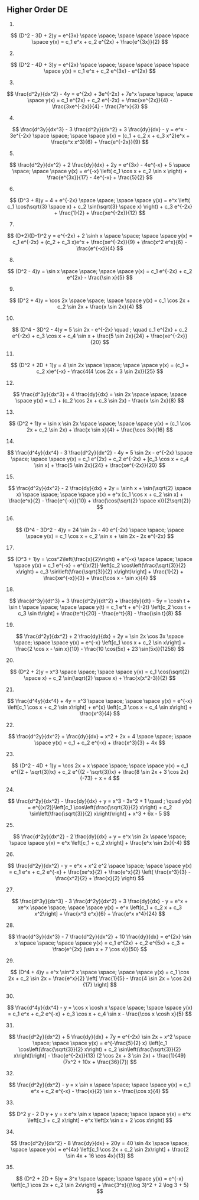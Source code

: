 ## Higher Order DE
1.
$$ (D^2 - 3D + 2)y = e^{3x}   \space \space; \space \space \space \space \space y(x) = c_1 e^x + c_2 e^{2x} + \frac{e^{3x}}{2} $$

2.
$$ (D^2 - 4D + 3)y = e^{2x} \space \space; \space \space \space \space \space y(x) = c_1 e^x + c_2 e^{3x} - e^{2x} $$

3.
$$ \frac{d^2y}{dx^2} - 4y = e^{2x} + 3e^{-2x} + 7e^x \space \space; \space \space y(x) = c_1 e^{2x} + c_2 e^{-2x} + \frac{xe^{2x}}{4} - \frac{3xe^{-2x}}{4} - \frac{7e^x}{3} $$

4. 
$$ \frac{d^3y}{dx^3} - 3 \frac{d^2y}{dx^2} + 3 \frac{dy}{dx} - y = e^x - 3e^{-2x} \space \space; \space \space y(x) = (c_1 + c_2 x + c_3 x^2)e^x + \frac{e^x x^3}{6} + \frac{e^{-2x}}{9} $$

5.
$$ \frac{d^2y}{dx^2} + 2 \frac{dy}{dx} + 2y = e^{3x} - 4e^{-x} + 5 \space \space; \space \space y(x) = e^{-x} \left( c_1 \cos x + c_2 \sin x \right) + \frac{e^{3x}}{17} - 4e^{-x} + \frac{5}{2} $$

6.
$$ (D^3 + 8)y = 4 + e^{-2x} \space \space; \space \space y(x) = e^x \left( c_1 \cos(\sqrt{3} \space x) + c_2 \sin(\sqrt{3} \space x) \right) + c_3 e^{-2x} + \frac{1}{2} + \frac{xe^{-2x}}{12} $$

7.
$$ (D+2)(D-1)^2 y = e^{-2x} + 2 \sinh x \space \space; \space \space y(x) = c_1 e^{-2x} + (c_2 + c_3 x)e^x + \frac{xe^{-2x}}{9} + \frac{x^2 e^x}{6} - \frac{e^{-x}}{4} $$

8.
$$ (D^2 - 4)y = \sin x \space \space; \space \space y(x) = c_1 e^{-2x} + c_2 e^{2x} - \frac{\sin x}{5} $$

9.
$$ (D^2 + 4)y = \cos 2x \space \space; \space \space y(x) = c_1 \cos 2x + c_2 \sin 2x + \frac{x \sin 2x}{4} $$

10.
$$ (D^4 - 3D^2 - 4)y = 5 \sin 2x - e^{-2x} \quad ; \quad c_1 e^{2x} + c_2 e^{-2x} + c_3 \cos x + c_4 \sin x + \frac{5 \sin 2x}{24} + \frac{xe^{-2x}}{20} $$

11. 
$$ (D^2 + 2D + 1)y = 4 \sin 2x \space \space; \space \space y(x) = (c_1 + c_2 x)e^{-x} - \frac{4(4 \cos 2x + 3 \sin 2x)}{25} $$

12.
$$ \frac{d^3y}{dx^3} + 4 \frac{dy}{dx} = \sin 2x \space \space; \space \space y(x) = c_1 + (c_2 \cos 2x + c_3 \sin 2x) - \frac{x \sin 2x}{8} $$

13.
$$ (D^2 + 1)y = \sin x \sin 2x \space \space; \space \space y(x) = (c_1 \cos 2x + c_2 \sin 2x) + \frac{x \sin x}{4} + \frac{\cos 3x}{16} $$

14.
$$ \frac{d^4y}{dx^4} - 3 \frac{d^2y}{dx^2} - 4y = 5 \sin 2x - e^{-2x} \space \space; \space \space y(x) = c_1 e^{2x} + c_2 e^{-2x} + [c_3 \cos x + c_4 \sin x] + \frac{5 \sin 2x}{24} + \frac{xe^{-2x}}{20} $$

15.
$$ \frac{d^2y}{dx^2} - 2 \frac{dy}{dx} + 2y = \sinh x + \sin(\sqrt{2} \space x) \space \space; \space \space y(x) = e^x [c_1 \cos x + c_2 \sin x] + \frac{e^x}{2} - \frac{e^{-x}}{10} + \frac{\cos(\sqrt{2} \space x)}{2\sqrt{2}} $$

16.
$$ (D^4 - 3D^2 - 4)y = 24 \sin 2x - 40 e^{-2x} \space \space; \space \space y(x) = c_1 \cos x + c_2 \sin x + \sin 2x - 2x e^{-2x} $$

17.
$$ (D^3 + 1)y = \cos^2\left(\frac{x}{2}\right) + e^{-x} \space \space; \space \space y(x) = c_1 e^{-x} + e^{(x/2)} \left[c_2 \cos\left(\frac{\sqrt{3}}{2} x\right) + c_3 \sin\left(\frac{\sqrt{3}}{2} x\right)\right] + \frac{1}{2} + \frac{xe^{-x}}{3} + \frac{\cos x - \sin x}{4} $$


18.
$$ \frac{d^3y}{dt^3} + 3 \frac{d^2y}{dt^2} + \frac{dy}{dt} - 5y = \cosh t + \sin t \space \space; \space \space y(t) = c_1 e^t + e^{-2t} \left[c_2 \cos t + c_3 \sin t\right] + \frac{te^t}{20} - \frac{e^t}{8} - \frac{\sin t}{8} $$

19.
$$ \frac{d^2y}{dx^2} + 2 \frac{dy}{dx} + 2y = \sin 2x \cos 3x \space \space; \space \space y(x) = e^{-x} \left[c_1 \cos x + c_2 \sin x\right] + \frac{2 \cos x - \sin x}{10} - \frac{10 \cos(5x) + 23 \sin(5x)}{1258} $$

20.
$$ (D^2 + 2)y = x^3 \space \space; \space \space y(x) = c_1 \cos(\sqrt{2} \space x) + c_2 \sin(\sqrt{2} \space x) + \frac{x(x^2-3)}{2} $$

21.
$$ \frac{d^4y}{dx^4} + 4y = x^3 \space \space; \space \space y(x) = e^{-x} \left[c_1 \cos x + c_2 \sin x\right] + e^{x} \left[c_3 \cos x + c_4 \sin x\right] + \frac{x^3}{4} $$

22.
$$ \frac{d^2y}{dx^2} + \frac{dy}{dx} = x^2 + 2x + 4 \space \space; \space \space y(x) = c_1 + c_2 e^{-x} + \frac{x^3}{3} + 4x $$

23.
$$ (D^2 - 4D + 1)y = \cos 2x + x \space \space; \space \space y(x) = c_1 e^{(2 + \sqrt{3})x} + c_2 e^{(2 - \sqrt{3})x} + \frac{8 \sin 2x + 3 \cos 2x}{-73} + x + 4 $$

24.
$$ \frac{d^2y}{dx^2} - \frac{dy}{dx} + y = x^3 - 3x^2 + 1  \quad ; \quad y(x) = e^{(x/2)}\left[c_1 \cos\left(\frac{\sqrt{3}}{2} x\right) + c_2 \sin\left(\frac{\sqrt{3}}{2} x\right)\right] + x^3 + 6x - 5 $$

25.
$$ \frac{d^2y}{dx^2} - 2 \frac{dy}{dx} + y = e^x \sin 2x \space \space; \space \space y(x) = e^x \left[c_1 + c_2 x\right] + \frac{e^x \sin 2x}{-4} $$

26.
$$ \frac{d^2y}{dx^2} - y = e^x + x^2 e^2 \space \space; \space \space y(x) = c_1 e^x + c_2 e^{-x} + \frac{xe^x}{2} + \frac{e^x}{2} \left( \frac{x^3}{3} - \frac{x^2}{2} + \frac{x}{2} \right) $$

27.
$$ \frac{d^3y}{dx^3} - 3 \frac{d^2y}{dx^2} + 3 \frac{dy}{dx} - y = e^x + xe^x \space \space; \space \space y(x) = e^x \left[c_1 + c_2 x + c_3 x^2\right] + \frac{x^3 e^x}{6} + \frac{e^x x^4}{24} $$

28.
$$ \frac{d^3y}{dx^3} - 7 \frac{d^2y}{dx^2} + 10 \frac{dy}{dx} = e^{2x} \sin x \space \space; \space \space y(x) = c_1 e^{2x} + c_2 e^{5x} + c_3 + \frac{e^{2x} (\sin x + 7 \cos x)}{50} $$

29.
$$ (D^4 + 4)y = e^x \sin^2 x \space \space; \space \space y(x) = c_1 \cos 2x + c_2 \sin 2x + \frac{e^x}{2} \left[ \frac{1}{5} - \frac{4 \sin 2x + \cos 2x}{17} \right] $$

30.
$$ \frac{d^4y}{dx^4} - y = \cos x \cosh x \space \space; \space \space y(x) = c_1 e^x + c_2 e^{-x} + c_3 \cos x + c_4 \sin x - \frac{\cos x \cosh x}{5} $$

31.
$$ \frac{d^2y}{dx^2} + 5 \frac{dy}{dx} + 7y = e^{-2x} \sin 2x + x^2 \space \space; \space \space y(x) = e^{-\frac{5}{2} x} \left[c_1 \cos\left(\frac{\sqrt{3}}{2} x\right) + c_2 \sin\left(\frac{\sqrt{3}}{2} x\right)\right] - \frac{e^{-2x}}{13} (2 \cos 2x + 3 \sin 2x) + \frac{1}{49} (7x^2 + 10x + \frac{36}{7}) $$

32.
$$ \frac{d^2y}{dx^2} - y = x \sin x \space \space; \space \space y(x) = c_1 e^x + c_2 e^{-x} - \frac{x}{2} \sin x - \frac{\cos x}{4} $$

33.
$$ D^2 y - 2 D y + y = x e^x \sin x \space \space; \space \space y(x) = e^x \left[c_1 + c_2 x\right] - e^x \left[x \sin x + 2 \cos x\right] $$

34.
$$ \frac{d^2y}{dx^2} - 8 \frac{dy}{dx} + 20y = 40 \sin 4x \space \space; \space \space y(x) = e^{4x} \left[c_1 \cos 2x + c_2 \sin 2x\right] + \frac{2 \sin 4x + 16 \cos 4x}{13} $$

35.
$$ (D^2 + 2D + 5)y = 3^x \space \space; \space \space y(x) = e^{-x} \left[c_1 \cos 2x + c_2 \sin 2x\right] + \frac{3^x}{(\log 3)^2 + 2 \log 3 + 5} $$
